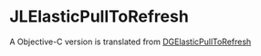 # JLElasticPullToRefresh
A Objective-C version is translated from [DGElasticPullToRefresh](https://github.com/gontovnik/DGElasticPullToRefresh)
